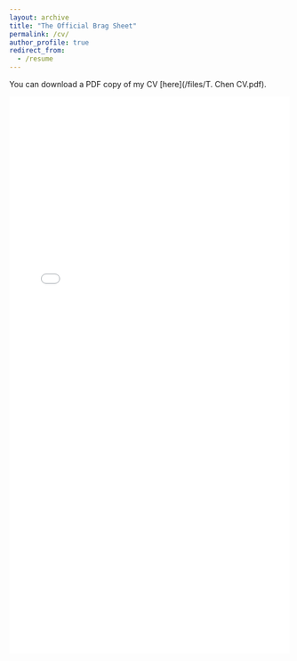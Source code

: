 ```yaml
---
layout: archive
title: "The Official Brag Sheet"
permalink: /cv/
author_profile: true
redirect_from:
  - /resume
---
```


You can download a PDF copy of my CV [here](/files/T. Chen CV.pdf).

<iframe src="/files/T. Chen CV.pdf" width="100%" height="1000px" style="border: none;"></iframe>